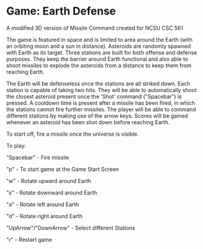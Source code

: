 # Game: Earth Defense
A modified 3D version of Missile Command created for NCSU CSC 561 

The game is featured in space and is limited to area around the Earth (with an orbiting moon and a sun in distance). Asteroids are randomly spawned with Earth as its target. Three stations are built for both offense and defense purposes. They keep the barrier around Earth functional and also able to shoot missiles to explode the asteroids from a distance to keep them from reaching Earth.

The Earth will be defenseless once the stations are all striked down. Each station is capable of taking two hits. They will be able to automatically shoot the closest asteroid present once the 'Shot' command ("Spacebar") is pressed. A cooldown time is present after a missile has been fired, in which the stations cannot fire further missiles. The player will be able to command different stations by making use of the arrow keys. Scores will be gained whenever an asteroid has been shot down before reaching Earth.

To start off, fire a missile once the universe is visible.

To play:

"Spacebar" - Fire missile

"p" - To start game at the Game Start Screen

"w" - Rotate upward around Earth

"s" - Rotate downward around Earth

"a" - Rotate left around Earth

"d" - Rotate right around Earth

"UpArrow"/"DownArrow" - Select different Stations

"r" - Restart game
